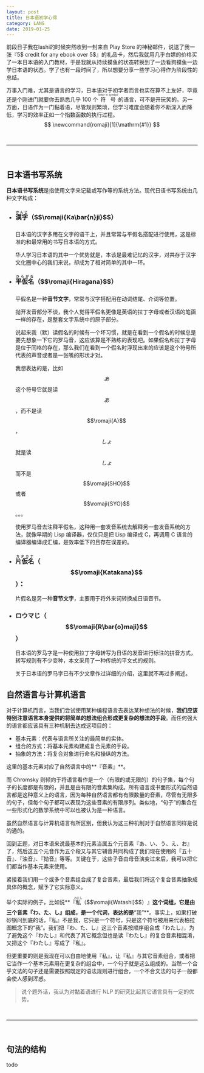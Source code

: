 ```yaml
---
layout: post
title: 日本语初学心得
category: LANG
date: 2019-01-25
---
```


前段日子我在lashi的时候突然收到一封来自 Play Store 的神秘邮件，说送了我一张『5$ credit for any ebook over 5$』的礼品卡，然后我就用几乎白嫖的价格买了一本日本语的入门教材，于是我就从持续摸鱼的状态转换到了一边看狗摸鱼一边学日本语的状态。学了也有一段时间了，所以想要分享一些学习心得作为阶段性的总结。

万事入门难，尤其是语言的学习，日本语对于初学者而言也实在算不上友好，毕竟还是个刚进门就要你去熟悉几乎 100 个
<ruby>符号<rt>$$letter \in symbol$$</rt></ruby>
的语言，可不是开玩笑的。另一方面，日语作为一门黏着语，尽管规则繁琐，但学习难度会随着你不断深入而降低，学习的效率正如一个指数函数的执行过程。
$$
\newcommand{romaji}[1]{\mathrm{#1}}
$$

<br />

---

<br />


## 日本语书写系统

**日本语书写系统**是指使用文字来记载或写作等的系统方法。现代日语书写系统由几种文字构成：

- ### <ruby>漢字<rt>かんじ</rt>（$$\romaji{Ka\bar{n}ji}$$）</ruby>

	日本语的汉字多用在文字的语干上，并且常常与平假名搭配进行使用，这是标准的和最常用的书写日本语的方式。
	
	华人学习日本语的其中一个优势就是，本该是最难记忆的汉字，对共存于汉字文化圈中心的我们来说，却成为了相对简单的其中一环。

- ### <ruby>平仮名<rt>ひらがな</rt>（$$\romaji{Hiragana}$$）</ruby>
	
	平假名是一种**音节文字**，常常与汉字搭配用在动词结尾、介词等位置。
	
	抛开发音部分不谈，我个人觉得平假名更像是英语的拉丁字母或者汉语的笔画一样的存在，是整套文字系统中的原子部分。
	
	说起来我（默）读假名的时候有一个坏习惯，就是在看到一个假名的时候总是要先想象一下它的罗马音，这应该算是不熟练的表现吧。如果假名和拉丁字母是位于同格的存在，那么我们在看到一个假名时浮现出来的应该是这个符号所代表的声音或者是一张嘴的形状才对。
	
	我想表达的是，比如 $$あ$$ 这个符号它就是读 $$あ$$，而不是读 $$\romaji{A}$$，$$しょ$$ 就是读 $$しょ$$ 而不是 $$\romaji{SHO}$$ 或者 $$\romaji{SYO}$$。。。
	
	使用罗马音去注释平假名，这种用一套发音系统去解释另一套发音系统的方法，就像早期的 Lisp 编译器，仅仅只是把 Lisp 编译成 C，再调用 C 语言的编译器编译成汇编，是效率低下的且存在误差的。
	
- ### <ruby>片仮名<rt>カタカナ</rt></ruby>（$$\romaji{Katakana}$$）：

	片假名是另一种**音节文字**，主要用于将外来词转换成日语音节。

- ### ロウマじ（$$\romaji{R\bar{o}maji}$$）

	日本语的罗马字是一种使用拉丁字母转写为日语的发音进行标注的拼音方式，转写规则有不少变种，本文采用了一种传统的平文式的规则。
	
	关于日本语的罗马字已有不少文章作过详细的介绍，这里就不再过多阐述。

## 自然语言与计算机语言

对于计算机而言，当我们尝试使用某种编程语言去表达某种想法的时候，**我们应该特别注意语言本身提供的将简单的想法组合形成更复杂的想法的手段**。而任何强大的语言都应该具有三种机制去达成这项目的：

- 基本元素：代表与语言所关注的最简单的实体。
- 组合的方式：将基本元素构建成复合元素的手段。
- 抽象的方法：将复合对象进行命名和操纵的方法。

这里的基本元素对应了自然语言中的**『音素』**。

而 Chromsky 则倾向于将语言看作是一个（有限的或无限的）的句子集，每个句子的长度都是有限的，并且是由有限的音素集构成。所有语言或书面形式的自然语言都是这种意义上的语言，因为每种自然语言都有有限数量的音素，尽管有无限多的句子，但每个句子都可以表现为这些音素的有限序列。类似地，“句子”的集合在一些形式化的数学系统中可以也被认为是一种语言。

虽然自然语言与计算机语言有所区别，但我认为这三种机制对于自然语言同样是说的通的。

回到正题，对日本语来说最基本的元素当属五个元音素『あ、い、う、え、お』了，然后这五个元音作为五个段又与其它辅音共同构成了我们现在使用的『五十音』、『浊音』、『拗音』等等。关键在于，这些子音由母音演变过来后，我可以把它们都当作基本元素来使用。

紧接着我们用一个或多个音素组合成了复合音素，最后我们将这个复合音素抽象成具体的概念，赋予了它实际意义。

举个实际的例子，比如说**『<ruby>私<rt>わたし</rt>（$$\romaji{Watashi}$$）</ruby>』**这个词组，它是由三个音素『わ、た、し』组成，是一个代词，表达的是**“我”**。事实上，如果打破砂锅问到底的话，『私』不是我，它只是一个符号，只是这个符号被用来代表柏拉图概念下的“我”。我们把『わ、た、し』这三个音素按顺序组合成『わたし』，为了避免这个『わたし』和代表了其它概念但也是读『わたし』的复合音素相混淆，又把这个『わたし』写成了『私』。

但更重要的则是我现在可以自由地使用『私』，让『私』与其它音素组合，或者把它当作一个基本元素用在更复杂的组合中，一个句子就是这么组成的。当然一个合乎文法的句子还是需要按照既定的语法规则进行组合，一个不合文法的句子一般都会使人感到浑惑。

> 说个题外话，我认为对黏着语进行 NLP 的研究比起其它语言具有一定的优势。

<br />

---

<br />

## 句法的结构

todo

<ruby><rt></rt></ruby>
